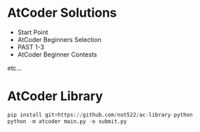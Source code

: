 # AtCoder Solutions
* Start Point
* AtCoder Beginners Selection
* PAST 1-3
* AtCoder Beginner Contests

etc...

# AtCoder Library

```python
pip install git+https://github.com/not522/ac-library-python
python -m atcoder main.py -o submit.py
```
